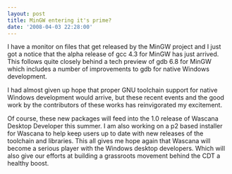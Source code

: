 ```yaml
---
layout: post
title: MinGW entering it's prime?
date: '2008-04-03 22:28:00'
---
```



I have a monitor on files that get released by the MinGW project and I just got a notice that the alpha release of gcc 4.3 for MinGW has just arrived. This follows quite closely behind a tech preview of gdb 6.8 for MinGW which includes a number of improvements to gdb for native Windows development.

I had almost given up hope that proper GNU toolchain support for native Windows development would arrive, but these recent events and the good work by the contributors of these works has reinvigorated my excitement.

Of course, these new packages will feed into the 1.0 release of Wascana Desktop Developer this summer. I am also working on a p2 based installer for Wascana to help keep users up to date with new releases of the toolchain and libraries. This all gives me hope again that Wascana will become a serious player with the Windows desktop developers. Which will also give our efforts at building a grassroots movement behind the CDT a healthy boost.


